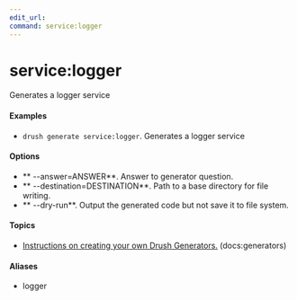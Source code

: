 ```yaml
---
edit_url: 
command: service:logger
---
```

# service:logger

Generates a logger service

#### Examples

- <code>drush generate service:logger</code>. Generates a logger service

#### Options

- ** --answer=ANSWER**. Answer to generator question.
- ** --destination=DESTINATION**. Path to a base directory for file writing.
- ** --dry-run**. Output the generated code but not save it to file system.

#### Topics

- [Instructions on creating your own Drush Generators.](../../vendor/drush/drush/docs/generators.md) (docs:generators)

#### Aliases

- logger

